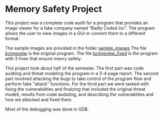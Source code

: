 # Memory Safety Project
This project was a complete code audit for a program that provides an image viewer for a fake company named "Badly Coded Inc".  The program allows the user to view images in a GUI or convert them to a different format.

The sample images are provided in the folder [sample_images](sample-images/)
The file [bcimgview](bcimgview.c) is the original program.
The file [bcimgview_fixed](bcimgview_fixed.c) is the program with 3 fixes that ensure meory safety.

This project took about half of the semester.  The first part was code audtiing and threat modeling the program in a 3-4 page report.
The second part involved attacking the bugs to take control of the program flow and perform fake "attack" functions.
For the thrid part we were tasked with fixing the vulnerabilities and finalzing that included the original threat modell, results from code auduting, and describing the vulnerabilites and how we attacked and fixed them.  

Most of the debugging was done in GDB.
